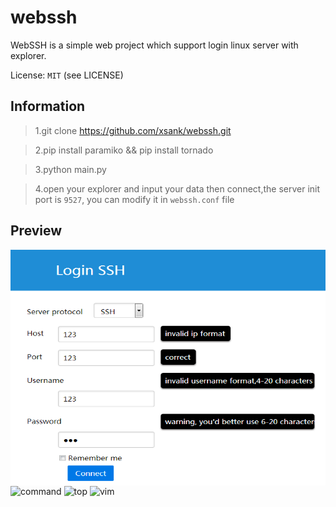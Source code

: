 webssh
====================


WebSSH is a simple web project which support login linux server with explorer.

License: `MIT` (see LICENSE)

Information
-----------

> 1.git clone https://github.com/xsank/webssh.git

> 2.pip install paramiko && pip install tornado

> 3.python main.py

> 4.open your explorer and input your data then connect,the server init port is `9527`,
> you can modify it in `webssh.conf` file


Preview
-------

<img src="https://raw.githubusercontent.com/xsank/webssh/master/preview/webssh.png" width = "600" height = "377" alt="login" align=center />
<img src="https://raw.githubusercontent.com/xsank/webssh/master/preview/cmd.png" width = "600" height = "295" alt="command" align=center />
<img src="https://raw.githubusercontent.com/xsank/webssh/master/preview/top.png" width = "600" height = "297" alt="top" align=center />
<img src="https://raw.githubusercontent.com/xsank/webssh/master/preview/vi.png" width = "600" height = "340" alt="vim" align=center />


